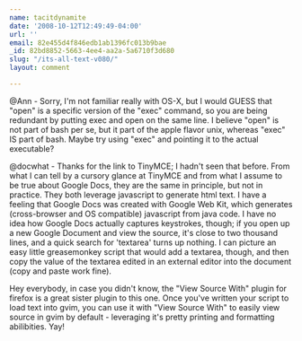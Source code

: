 ```yaml
---
name: tacitdynamite
date: '2008-10-12T12:49:49-04:00'
url: ''
email: 82e455d4f846edb1ab1396fc013b9bae
_id: 82bd8852-5663-4ee4-aa2a-5a6710f3d680
slug: "/its-all-text-v080/"
layout: comment

---
```


@Ann - Sorry, I'm not familiar really with OS-X, but I would GUESS that "open" is a specific version of the "exec" command, so you are being redundant by putting exec and open on the same line.   I believe "open" is not part of bash per se, but it part of the apple flavor unix, whereas "exec" IS part of bash.  Maybe try using "exec" and pointing it to the actual executable?  

@docwhat - Thanks for the link to TinyMCE; I hadn't seen that before.  From what I can tell by a cursory glance at TinyMCE and from what I assume to be true about Google Docs, they are the same in principle, but not in practice.  They both leverage javascript to generate html text.  I have a feeling that Google Docs was created with Google Web Kit, which generates (cross-browser and OS compatible) javascript from java code.  I have no idea how Google Docs actually captures keystrokes, though; if you open up a new Google Document and view the source, it's close to two thousand lines, and a quick search for 'textarea' turns up nothing.  I can picture an easy little greasemonkey script that would add a textarea, though, and then copy the value of the textarea edited in an external editor into the document (copy and paste work fine).  

Hey everybody, in case you didn't know, the "View Source With" plugin for firefox is a great sister plugin to this one.  Once you've written your script to load text into gvim, you can use it with "View Source With" to easily view source in gvim by default - leveraging it's pretty printing and formatting abilibities.  Yay!

